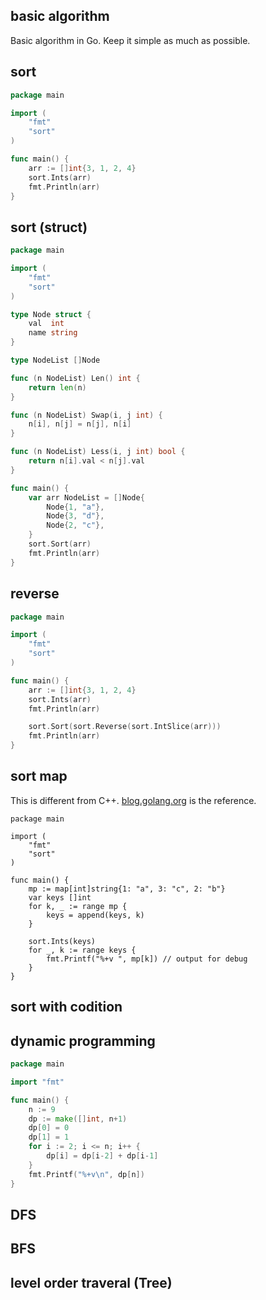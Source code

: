 basic algorithm
---

Basic algorithm in Go. Keep it simple as much as possible.

## sort

```go
package main

import (
	"fmt"
	"sort"
)

func main() {
	arr := []int{3, 1, 2, 4}
	sort.Ints(arr)
	fmt.Println(arr)
}
```

## sort (struct)

```go
package main

import (
	"fmt"
	"sort"
)

type Node struct {
	val  int
	name string
}

type NodeList []Node

func (n NodeList) Len() int {
	return len(n)
}

func (n NodeList) Swap(i, j int) {
	n[i], n[j] = n[j], n[i]
}

func (n NodeList) Less(i, j int) bool {
	return n[i].val < n[j].val
}

func main() {
	var arr NodeList = []Node{
		Node{1, "a"},
		Node{3, "d"},
		Node{2, "c"},
	}
	sort.Sort(arr)
	fmt.Println(arr)
}
```

## reverse

```go
package main

import (
	"fmt"
	"sort"
)

func main() {
	arr := []int{3, 1, 2, 4}
	sort.Ints(arr)
	fmt.Println(arr)

	sort.Sort(sort.Reverse(sort.IntSlice(arr)))
	fmt.Println(arr)
}
```

## sort map

This is different from C++. [blog.golang.org](https://blog.golang.org/go-maps-in-action#TOC_7.) is the reference.

```
package main

import (
	"fmt"
	"sort"
)

func main() {
	mp := map[int]string{1: "a", 3: "c", 2: "b"}
	var keys []int
	for k, _ := range mp {
		keys = append(keys, k)
	}

	sort.Ints(keys)
	for _, k := range keys {
		fmt.Printf("%+v ", mp[k]) // output for debug
	}
}
```

## sort with codition

## dynamic programming

```go
package main

import "fmt"

func main() {
	n := 9
	dp := make([]int, n+1)
	dp[0] = 0
	dp[1] = 1
	for i := 2; i <= n; i++ {
		dp[i] = dp[i-2] + dp[i-1]
	}
	fmt.Printf("%+v\n", dp[n])
}
```

## DFS

## BFS

## level order traveral (Tree)
